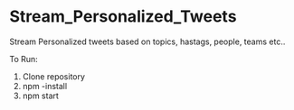 # Stream_Personalized_Tweets
Stream Personalized tweets based on topics, hastags, people, teams etc..


To Run:
1. Clone repository
2. npm -install
3. npm start
